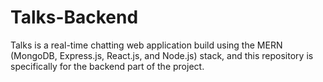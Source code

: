 # Talks-Backend
Talks is a real-time chatting web application build using the MERN (MongoDB, Express.js, React.js, and Node.js) stack, and this repository is specifically for the backend part of the project.
